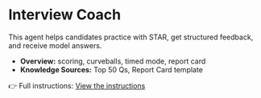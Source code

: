 # Interview Coach

This agent helps candidates practice with STAR, get structured feedback, and receive model answers.

- **Overview:** scoring, curveballs, timed mode, report card
- **Knowledge Sources:** Top 50 Qs, Report Card template

👉 Full instructions: [View the instructions](./interview-coach/INSTRUCTIONS.md)
